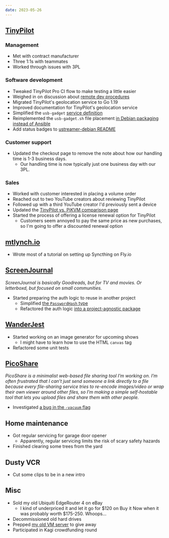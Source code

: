 ```yaml
---
date: 2023-05-26
---
```


## [TinyPilot](https://tinypilotkvm.com)

### Management

- Met with contract manufacturer
- Three 1:1s with teammates
- Worked through issues with 3PL

### Software development

- Tweaked TinyPilot Pro CI flow to make testing a little easier
- Weighed in on discussion about [remote dev procedures](https://github.com/tiny-pilot/tinypilot/pull/1407)
- Migrated TinyPilot's geolocation service to Go 1.19
- Improved documentation for TinyPilot's geolocation service
- Simplified the `usb-gadget` [service definition](https://github.com/tiny-pilot/tinypilot/pull/1411)
- Reimplemented the `usb-gadget.sh` file placement [in Debian packaging instead of Ansible](https://github.com/tiny-pilot/tinypilot/pull/1412)
- Add status badges to [ustreamer-debian README](https://github.com/tiny-pilot/ustreamer-debian)

### Customer support

- Updated the checkout page to remove the note about how our handling time is 1-3 business days.
  - Our handling time is now typically just one business day with our 3PL.

### Sales

- Worked with customer interested in placing a volume order
- Reached out to two YouTube creators about reviewing TinyPilot
- Followed up with a third YouTube creator I'd previously sent a device
- Updated the [TinyPilot vs. PiKVM comparison page](https://tinypilotkvm.com/pikvm-alternative)
- Started the process of offering a license renewal option for TinyPilot
  - Customers seem annoyed to pay the same price as new purchases, so I'm going to offer a discounted renewal option

## [mtlynch.io](https://mtlynch.io)

- Wrote most of a tutorial on setting up Syncthing on Fly.io

## [ScreenJournal](https://thescreenjournal.com/)

_ScreenJournal is basically Goodreads, but for TV and movies. Or letterboxd, but focused on small communities._

- Started preparing the auth logic to reuse in another project
  - Simplified [the `PasswordHash` type](https://github.com/mtlynch/screenjournal/pull/196)
  - Refactored the auth logic [into a project-agnostic package](https://github.com/mtlynch/screenjournal/pull/197)

## [WanderJest](https://wanderjest.com)

- Started working on an image generator for upcoming shows
  - I might have to learn how to use the HTML `canvas` tag
- Refactored some unit tests

## [PicoShare](https://pico.rocks)

_PicoShare is a minimalist web-based file sharing tool I’m working on. I’m often frustrated that I can’t just send someone a link directly to a file because every file-sharing service tries to re-encode images/video or wrap their own viewer around other files, so I’m making a simple self-hostable tool that lets you upload files and share them with other people._

- Investigated [a bug in the `-vacuum` flag](https://github.com/mtlynch/picoshare/issues/436)

## Home maintenance

- Got regular servicing for garage door opener
  - Apparently, regular servicing limits the risk of scary safety hazards
- Finished clearing some trees from the yard

## Dusty VCR

- Cut some clips to be in a new intro

## Misc

- Sold my old Ubiquiti EdgeRouter 4 on eBay
  - I kind of underpriced it and let it go for $120 on Buy it Now when it was probably worth $175-250. Whoops...
- Decommissioned old hard drives
- Prepped [my old VM server](https://mtlynch.io/building-a-vm-homelab-2017/) to give away
- Participated in Kagi crowdfunding round
